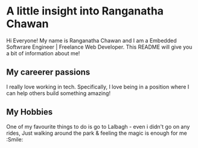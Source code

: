 
# A little insight into Ranganatha Chawan
Hi Everyone! My name is Ranganatha Chawan and I am a Embedded Softwrare Engineer | Freelance Web Developer. This README will give you a bit of information about me!

## My careerer passions
I really love working in tech. Specifically, I love being in a position where I can help others build something amazing!

## My Hobbies
One of my favourite things to do is go to Lalbagh - even i didn't go on any rides, Just walking around the park & feeling the magic is enough for me :Smile:



